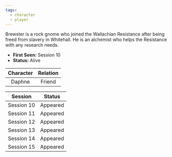 ```yaml
---
tags:
  - character
  - player
---
```

Brewster is a rock gnome who joined the Wallachian Resistance after being freed from slavery in Whitehall. He is an alchemist who helps the Resistance with any research needs.

- **First Seen:** Session 10
- **Status:** Alive

| Character | Relation |
| :-------: | :------: |
|  Daphne   |  Friend  |

|  Session   |  Status  |
| :--------: | :------: |
| Session 10 | Appeared |
| Session 11 | Appeared |
| Session 12 | Appeared |
| Session 13 | Appeared |
| Session 14 | Appeared |
| Session 15 | Appeared |

